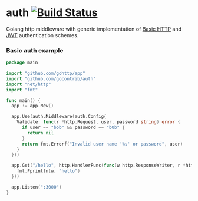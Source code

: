 # auth [![Build Status](https://drone.io/github.com/gocontrib/auth/status.png)](https://drone.io/github.com/gocontrib/auth/latest)

Golang http middleware with generic implementation of [Basic HTTP](http://en.wikipedia.org/wiki/Basic_access_authentication)
and [JWT](http://jwt.io/) authentication schemes.

### Basic auth example

```go
package main

import "github.com/gohttp/app"
import "github.com/gocontrib/auth"
import "net/http"
import "fmt"

func main() {
  app := app.New()

  app.Use(auth.Middleware(auth.Config{
    Validate: func(r *http.Request, user, password string) error {
      if user == "bob" && password == "b0b" {
        return nil
      }
      return fmt.Errorf("Invalid user name '%s' or password", user)
    }
  }))

  app.Get("/hello", http.HandlerFunc(func(w http.ResponseWriter, r *http.Request) {
    fmt.Fprintln(w, "hello")
  }))

  app.Listen(":3000")
}
```

